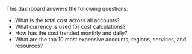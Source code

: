 This dashboard answers the following questions:

- What is the total cost across all accounts?
- What currency is used for cost calculations?
- How has the cost trended monthly and daily?
- What are the top 10 most expensive accounts, regions, services, and resources?
